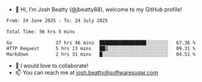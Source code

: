 - 👋 Hi, I’m Josh Beatty (@jbeatty88), welcome to my GitHub profile!

<!--START_SECTION:waka-->

```txt
From: 24 June 2025 - To: 24 July 2025

Total Time: 56 hrs 5 mins

Go                37 hrs 46 mins  █████████████████░░░░░░░░   67.36 %
HTTP Request      5 hrs 13 mins   ██▒░░░░░░░░░░░░░░░░░░░░░░   09.31 %
Markdown          2 hrs 31 mins   █░░░░░░░░░░░░░░░░░░░░░░░░   04.51 %
```

<!--END_SECTION:waka-->

- 💞️ I would love to collaborate!
- 📫 You can reach me at josh.beatty@softwaresugar.com

<!---
jbeatty88/jbeatty88 is a ✨ special ✨ repository because its `README.md` (this file) appears on your GitHub profile.
You can click the Preview link to take a look at your changes.
--->
